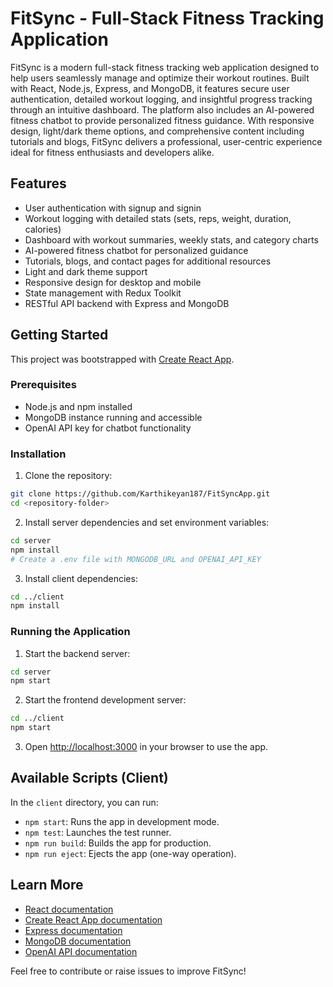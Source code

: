 # FitSync - Full-Stack Fitness Tracking Application

FitSync is a modern full-stack fitness tracking web application designed to help users seamlessly manage and optimize their workout routines. Built with React, Node.js, Express, and MongoDB, it features secure user authentication, detailed workout logging, and insightful progress tracking through an intuitive dashboard. The platform also includes an AI-powered fitness chatbot to provide personalized fitness guidance. With responsive design, light/dark theme options, and comprehensive content including tutorials and blogs, FitSync delivers a professional, user-centric experience ideal for fitness enthusiasts and developers alike.

## Features

- User authentication with signup and signin
- Workout logging with detailed stats (sets, reps, weight, duration, calories)
- Dashboard with workout summaries, weekly stats, and category charts
- AI-powered fitness chatbot for personalized guidance
- Tutorials, blogs, and contact pages for additional resources
- Light and dark theme support
- Responsive design for desktop and mobile
- State management with Redux Toolkit
- RESTful API backend with Express and MongoDB

## Getting Started

This project was bootstrapped with [Create React App](https://github.com/facebook/create-react-app).

### Prerequisites

- Node.js and npm installed
- MongoDB instance running and accessible
- OpenAI API key for chatbot functionality

### Installation

1. Clone the repository:

```bash
git clone https://github.com/Karthikeyan187/FitSyncApp.git
cd <repository-folder>
```

2. Install server dependencies and set environment variables:

```bash
cd server
npm install
# Create a .env file with MONGODB_URL and OPENAI_API_KEY
```

3. Install client dependencies:

```bash
cd ../client
npm install
```

### Running the Application

1. Start the backend server:

```bash
cd server
npm start
```

2. Start the frontend development server:

```bash
cd ../client
npm start
```

3. Open [http://localhost:3000](http://localhost:3000) in your browser to use the app.

## Available Scripts (Client)

In the `client` directory, you can run:

- `npm start`: Runs the app in development mode.
- `npm test`: Launches the test runner.
- `npm run build`: Builds the app for production.
- `npm run eject`: Ejects the app (one-way operation).

## Learn More

- [React documentation](https://reactjs.org/)
- [Create React App documentation](https://facebook.github.io/create-react-app/docs/getting-started)
- [Express documentation](https://expressjs.com/)
- [MongoDB documentation](https://docs.mongodb.com/)
- [OpenAI API documentation](https://platform.openai.com/docs/)
 
 
Feel free to contribute or raise issues to improve FitSync!



